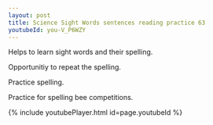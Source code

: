 ```yaml
---
layout: post
title: Science Sight Words sentences reading practice 63
youtubeId: you-V_P6WZY
---
```

 
 
Helps to learn sight words and their spelling.

Opportunitiy to repeat the spelling. 

Practice spelling. 
 
Practice for spelling bee competitions. 
 
{% include youtubePlayer.html id=page.youtubeId %}
 
 
